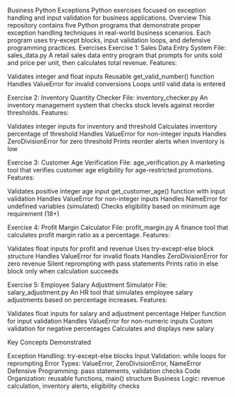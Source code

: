 Business Python Exceptions
Python exercises focused on exception handling and input validation for business applications.
Overview
This repository contains five Python programs that demonstrate proper exception handling techniques in real-world business scenarios. Each program uses try-except blocks, input validation loops, and defensive programming practices.
Exercises
Exercise 1: Sales Data Entry System
File: sales_data.py
A retail sales data entry program that prompts for units sold and price per unit, then calculates total revenue.
Features:

Validates integer and float inputs
Reusable get_valid_number() function
Handles ValueError for invalid conversions
Loops until valid data is entered


Exercise 2: Inventory Quantity Checker
File: inventory_checker.py
An inventory management system that checks stock levels against reorder thresholds.
Features:

Validates integer inputs for inventory and threshold
Calculates inventory percentage of threshold
Handles ValueError for non-integer inputs
Handles ZeroDivisionError for zero threshold
Prints reorder alerts when inventory is low


Exercise 3: Customer Age Verification
File: age_verification.py
A marketing tool that verifies customer age eligibility for age-restricted promotions.
Features:

Validates positive integer age input
get_customer_age() function with input validation
Handles ValueError for non-integer inputs
Handles NameError for undefined variables (simulated)
Checks eligibility based on minimum age requirement (18+)


Exercise 4: Profit Margin Calculator
File: profit_margin.py
A finance tool that calculates profit margin ratio as a percentage.
Features:

Validates float inputs for profit and revenue
Uses try-except-else block structure
Handles ValueError for invalid floats
Handles ZeroDivisionError for zero revenue
Silent reprompting with pass statements
Prints ratio in else block only when calculation succeeds


Exercise 5: Employee Salary Adjustment Simulator
File: salary_adjustment.py
An HR tool that simulates employee salary adjustments based on percentage increases.
Features:

Validates float inputs for salary and adjustment percentage
Helper function for input validation
Handles ValueError for non-numeric inputs
Custom validation for negative percentages
Calculates and displays new salary


Key Concepts Demonstrated

Exception Handling: try-except-else blocks
Input Validation: while loops for reprompting
Error Types: ValueError, ZeroDivisionError, NameError
Defensive Programming: pass statements, validation checks
Code Organization: reusable functions, main() structure
Business Logic: revenue calculation, inventory alerts, eligibility checks